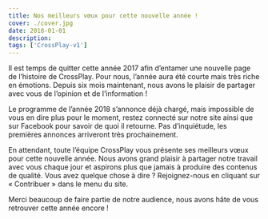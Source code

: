 ```yaml
---
title: Nos meilleurs vœux pour cette nouvelle année !
cover: ./cover.jpg
date: 2018-01-01
description: 
tags: ['CrossPlay-v1']
---
```

Il est temps de quitter cette année 2017 afin d’entamer une nouvelle page de l’histoire de CrossPlay. Pour nous, l’année aura été courte mais très riche en émotions. Depuis six mois maintenant, nous avons le plaisir de partager avec vous de l’opinion et de l’information !

Le programme de l’année 2018 s’annonce déjà chargé, mais impossible de vous en dire plus pour le moment, restez connecté sur notre site ainsi que sur Facebook pour savoir de quoi il retourne. Pas d’inquiétude, les premières annonces arriveront très prochainement.

En attendant, toute l’équipe CrossPlay vous présente ses meilleurs vœux pour cette nouvelle année. Nous avons grand plaisir à partager notre travail avec vous chaque jour et aspirons plus que jamais à produire des contenus de qualité. Vous avez quelque chose à dire ? Rejoignez-nous en cliquant sur « Contribuer » dans le menu du site.

Merci beaucoup de faire partie de notre audience, nous avons hâte de vous retrouver cette année encore !

